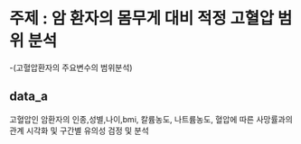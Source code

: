 # 주제 : 암 환자의 몸무게 대비 적정 고혈압 범위 분석
-(고혈압환자의 주요변수의 범위분석)

##  data_a
고혈압인 암환자의 인종,성별,나이,bmi, 칼륨농도, 나트륨농도, 혈압에 따른 사망률과의 관계 시각화 및 구간별 유의성 검정 및 분석

